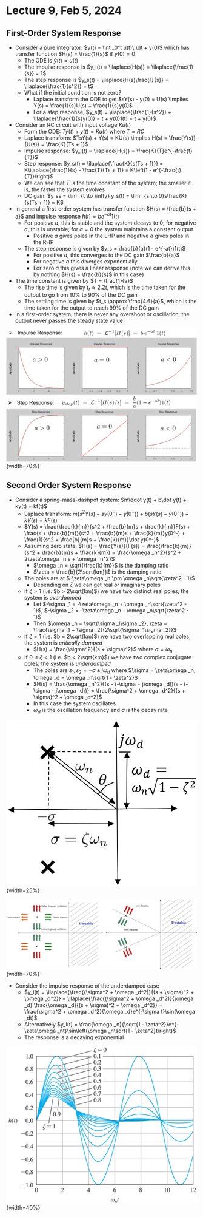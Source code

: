 # Lecture 9, Feb 5, 2024

## First-Order System Response

* Consider a pure integrator: $y(t) = \int _0^t u(t)\,\dt + y(0)$ which has transfer function $H(s) = \frac{1}{s}$ if $y(0) = 0$
	* The ODE is $\dot y(t) = u(t)$
	* The impulse response is $y_i(t) = \ilaplace{H(s)} = \ilaplace{\frac{1}{s}} = 1$
	* The step response is $y_s(t) = \ilaplace{H(s)\frac{1}{s}} = \ilaplace{\frac{1}{s^2}} = t$
	* What if the initial condition is not zero?
		* Laplace transform the ODE to get $sY(s) - y(0) = U(s) \implies Y(s) = \frac{1}{s}U(s) + \frac{1}{s}y(0)$
		* For a step response, $y_s(t) = \ilaplace{\frac{1}{s^2}} + \ilaplace{\frac{1}{s}y(0)} = t + y(0)1(t) = t + y(0)$
* Consider an RC circuit with input voltage $Ku(t)$
	* Form the ODE: $T\dot y(t) + y(t) = Ku(t)$ where $T = RC$
	* Laplace transform: $TsY(s) + Y(s) = KU(s) \implies H(s) = \frac{Y(s)}{U(s)} = \frac{K}{Ts + 1}$
	* Impulse response: $y_i(t) = \ilaplace{H(s)} = \frac{K}{T}e^{-\frac{t}{T}}$
	* Step response: $y_s(t) = \ilaplace{\frac{K}{s(Ts + 1)}} = K\ilaplace{\frac{1}{s} - \frac{T}{Ts + 1}} = K\left(1 - e^{-\frac{t}{T}}\right)$
	* We can see that $T$ is the time constant of the system; the smaller it is, the faster the system evolves
	* DC gain: $y_ss = \lim _{t \to \infty} y_s(t) = \lim _{s \to 0}s\frac{K}{s(Ts + 1)} = K$
* In general a first-order system has transfer function $H(s) = \frac{b}{s + a}$ and impulse response $h(t) = be^{-at}1(t)$
	* For positive $a$, this is stable and the system decays to 0; for negative $a$, this is unstable; for $a = 0$ the system maintains a constant output
		* Positive $a$ gives poles in the LHP and negative $a$ gives poles in the RHP
	* The step response is given by $y_s = \frac{b}{a}(1 - e^{-at})1(t)$
		* For positive $a$, this converges to the DC gain $\frac{b}{a}$
		* For negative $a$ this diverges exponentially
		* For zero $a$ this gives a linear response (note we can derive this by nothing $H(s) = \frac{b}{s}$ in this case)
* The time constant is given by $T = \frac{1}{a}$
	* The rise time is given by $t_r \approx 2.2t$, which is the time taken for the output to go from 10% to 90% of the DC gain
	* The settling time is given by $t_s \approx \frac{4.6}{a}$, which is the time taken for the output to reach 99% of the DC gain
* In a first-order system, there is never any overshoot or oscillation; the output never passes the steady state value

![Behaviour of the impulse and step responses for a general (strictly proper) first-order system.](./imgs/lec9_1.png){width=70%}

## Second Order System Response

* Consider a spring-mass-dashpot system: $m\ddot y(t) + b\dot y(t) + ky(t) = kf(t)$
	* Laplace transform: $m(s^2Y(s) - sy(0^-) - \dot y(0^-)) + b(sY(s) - y(0^-)) + kY(s) = kF(s)$
	* $Y(s) = \frac{\frac{k}{m}}{s^2 + \frac{b}{m}s + \frac{k}{m}}F(s) + \frac{s + \frac{b}{m}}{s^2 + \frac{b}{m}s + \frac{k}{m}}y(0^-) + \frac{1}{s^2 + \frac{b}{m}s + \frac{k}{m}}\dot y(0^-)$
	* Assuming zero state, $H(s) = \frac{Y(s)}{F(s)} = \frac{\frac{k}{m}}{s^2 + \frac{b}{m}s + \frac{k}{m}} = \frac{\omega _n^2}{s^2 + 2\zeta\omega _n s + \omega _n^2}$
		* $\omega _n = \sqrt{\frac{k}{m}}$ is the damping ratio
		* $\zeta = \frac{b}{2\sqrt{km}}$ is the damping ratio
	* The poles are at $-\zeta\omega _n \pm \omega _n\sqrt{\zeta^2 - 1}$
		* Depending on $\zeta$ we can get real or imaginary poles
	* If $\zeta > 1$ (i.e. $b > 2\sqrt{km}$) we have two distinct real poles; the system is *overdamped*
		* Let $-\sigma _1 = -\zeta\omega _n + \omega _n\sqrt{\zeta^2 - 1}$, $-\sigma _2 = -\zeta\omega _n - \omega _n\sqrt{\zeta^2 - 1}$
		* Then $\omega _n = \sqrt{\sigma _1\sigma _2}, \zeta = \frac{\sigma _1 + \sigma _2}{2\sqrt{\sigma _1\sigma _2}}$
	* If $\zeta = 1$ (i.e. $b = 2\sqrt{km}$) we have two overlapping real poles; the system is *critically damped*
		* $H(s) = \frac{\sigma^2}{(s + \sigma)^2}$ where $\sigma = \omega _n$
	* If $0 \leq \zeta < 1$ (i.e. $b < 2\sqrt{km}$) we have two complex conjugate poles; the system is *underdamped*
		* The poles are $s_1, s_2 = -\sigma \pm j\omega _d$ where $\sigma = \zeta\omega _n, \omega _d = \omega _n\sqrt{1 - \zeta^2}$
		* $H(s) = \frac{\omega _n^2}{(s - (-\sigma + j\omega _d))(s - (-\sigma - j\omega _d))} = \frac{\sigma^2 + \omega _d^2}{(s + \sigma)^2 + \omega _d^2}$
		* In this case the system oscillates
		* $\omega _d$ is the oscillation frequency and $\sigma$ is the decay rate

![Illustration of the system variables in polar form.](./imgs/lec10_4.png){width=25%}

![Response of an underdamped second-order system based on pole location.](./imgs/lec9_2.png){width=70%}

* Consider the impulse response of the underdamped case
	* $y_i(t) = \ilaplace{\frac{(\sigma^2 + \omega _d^2)}{(s + \sigma)^2 + \omega _d^2}} = \ilaplace{\frac{(\sigma^2 + \omega _d^2)}{\omega _d} \frac{\omega _d}{(s + \sigma)^2 + \omega _d^2}} = \frac{\sigma^2 + \omega _d^2}{\omega _d}e^{-\sigma t}\sin(\omega _dt)$
	* Alternatively $y_i(t) = \frac{\omega _n}{\sqrt{1 - \zeta^2}}e^{-\zeta\omega _nt}\sin\left(\omega _n\sqrt{1 - \zeta^2}t\right)$
	* The response is a decaying exponential

![Impulse response of an underdamped second-order system.](./imgs/lec9_4.png){width=40%}

